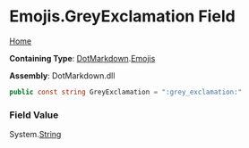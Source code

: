 # Emojis\.GreyExclamation Field

[Home](../../../README.md)

**Containing Type**: [DotMarkdown](../../README.md)\.[Emojis](../README.md)

**Assembly**: DotMarkdown\.dll

```csharp
public const string GreyExclamation = ":grey_exclamation:"
```

### Field Value

System\.[String](https://docs.microsoft.com/en-us/dotnet/api/system.string)